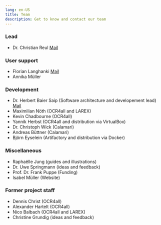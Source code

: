 ```yaml
---
lang: en-US
title: Team
description: Get to know and contact our team
---
```

### Lead
- Dr. Christian Reul [Mail](mailto:christian.reul@uni-wuerzburg.de?subject=ocr4all%20contact)

### User support
- Florian Langhanki [Mail](mailto:florian.langhanki@uni-wuerzburg.de?subject=ocr4all%20Kontakt)
- Annika Müller

### Development
- Dr. Herbert Baier Saip (Software architecture and developement
		lead) [Mail](mailto:herbert.baier@uni-wuerzburg.de?subject=ocr4all%20contact)
- Maximilian Nöth (OCR4all and LAREX)
- Kevin Chadbourne (OCR4all)
- Yannik Herbst (OCR4all and distribution via VirtualBox)
- Dr. Christoph Wick (Calamari)
- Andreas Büttner (Calamari)
- Björn Eyselein (Artifactory and distribution via Docker)

### Miscellaneous
- Raphaëlle Jung (guides and illustrations)
- Dr. Uwe Springmann (ideas and feedback)
- Prof. Dr. Frank Puppe (Funding)
- Isabel Müller (Website)

### Former project staff
- Dennis Christ (OCR4all)
- Alexander Hartelt (OCR4all)
- Nico Balbach (OCR4all and LAREX)
- Christine Grundig (ideas and feedback)

